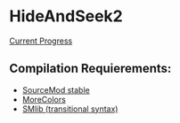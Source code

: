 # HideAndSeek2

[Current Progress](https://github.com/blackdevil72/HideAndSeek2/projects/1)

## Compilation Requierements:

- [SourceMod stable](https://www.sourcemod.net/)
- [MoreColors](https://forums.alliedmods.net/showthread.php?t=185016)
- [SMlib (transitional syntax)](https://github.com/bcserv/smlib/tree/transitional_syntax)
